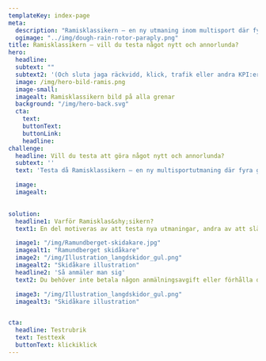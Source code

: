 ```yaml
---
templateKey: index-page
meta: 
  description: "Ramisklassikern – en ny utmaning inom multisport där fyra grenar görs individuellt under 12 månader."
  ogimage: "../img/dough-rain-rotor-paraply.png"
title: Ramisklassikern – vill du testa något nytt och annorlunda?
hero:
  headline: 
  subtext: ""
  subtext2: '(Och sluta jaga räckvidd, klick, trafik eller andra KPI:er som inte gör någon skillnad för ditt bankkonto)' 
  image: /img/hero-bild-ramis.png
  image-small: 
  imagealt: Ramisklassikern bild på alla grenar
  background: "/img/hero-back.svg"
  cta: 
    text: 
    buttonText: 
    buttonLink: 
    headline: 
challenge:
  headline: Vill du testa att göra något nytt och annorlunda?
  subtext: ''
  text: 'Testa då Ramisklassikern – en ny multisportutmaning där fyra grenar görs individuellt under 12 månader. <br><br>Denna utmaning passar alla, elit såväl som motionärer. Alla grenar genomförs i Ramundbergets närområde, när du vill. Börja med det moment du önskar och du har sedan ett år på dig att genomföra de tre kvarvarande. Alla får plats och det är dessutom gratis. Lycka till!' 

  image:
  imagealt: 
        

solution:
  headline1: Varför Ramisklas&shy;sikern?
  text1: En del motiveras av att testa nya utmaningar, andra av att slå sina personliga rekord. Här är inte det viktigaste att komma först eller att tävla mot andra, tiden är inte det väsentliga, utan att man tävlar och utmanar sig själv. (Även om det självklart känns ganska härligt att slå kompisgänget eller syrran.) Men oavsett vad man går i gång på är stoltheten att ha genomfört denna prestation enorm.<br><br> Vi hoppas att denna utmaning fungerar som motivation till att komma i gång med vardagsträningen, att testa nya sporter och får dig att tänja på dina gränser. Och som om detta inte vore nog, den ger dig dessutom tillfälle till att få njuta av den fantastiska och storslagna naturen uppe hos oss i Ramundberget.

  image1: "/img/Ramundberget-skidakare.jpg"
  imagealt1: "Ramundberget skidåkare"
  image2: "/img/Illustration_langdskidor_gul.png"    
  imagealt2: "Skidåkare illustration"
  headline2: 'Så anmäler man sig'
  text2: Du behöver inte betala någon anmälningsavgift eller förhålla dig till några specifika datum. Här är det till stor del naturen och väder som håller i agendan och schemat. Ja, och din tillgänglighet och lust förstås. Tryck på knappen för att registrera din medverkan.

  image3: "/img/Illustration_langdskidor_gul.png"
  imagealt3: "Skidåkare illustration"


cta:
  headline: Testrubrik
  text: Testtexk
  buttonText: klickiklick
---
```

